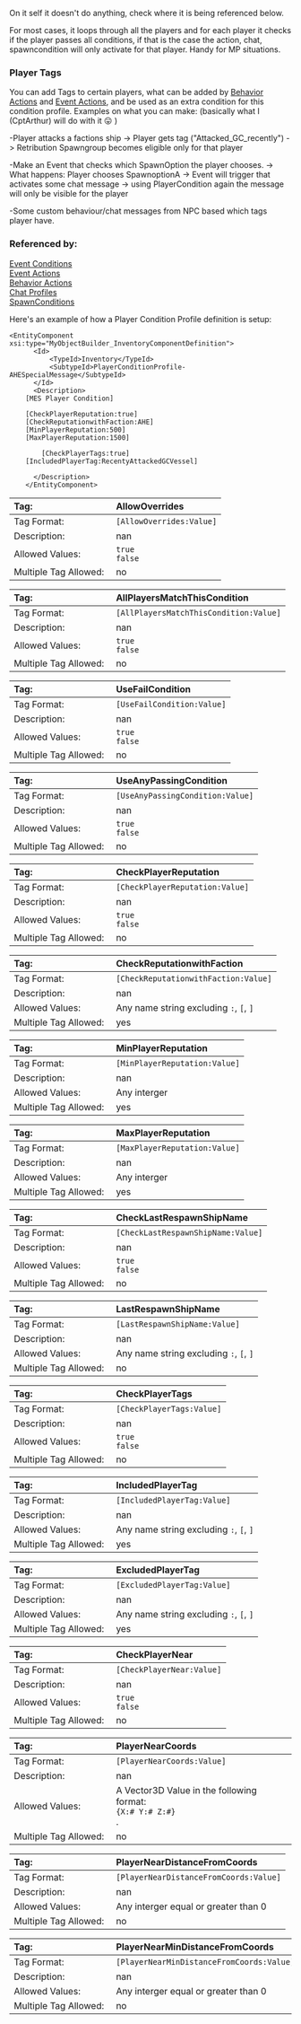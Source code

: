 On it self it doesn't do anything, check where it is being referenced below.

For most cases, it loops through all the players and for each player it checks if the player passes all conditions, if that is the case the action, chat, spawncondition will only activate for that player. Handy for MP situations. 


### Player Tags
You can add Tags to certain players, what can be added by [Behavior Actions](https://github.com/MeridiusIX/Modular-Encounters-Systems/wiki/Action#PlayerTags) and [Event Actions](https://github.com/MeridiusIX/Modular-Encounters-Systems/wiki/Event-Action#Players), and be used as an extra condition for this condition profile. Examples on what you can make: (basically what I (CptArthur) will do with it 😛 )

-Player attacks a factions ship -> Player gets tag ("Attacked_GC_recently") -> Retribution Spawngroup becomes eligible only for that player

-Make an Event that checks which SpawnOption the player chooses. -> What happens: Player chooses SpawnoptionA -> Event will trigger that activates some chat message -> using PlayerCondition again the message will only be visible  for the player

-Some custom behaviour/chat messages from NPC based which tags player have.





### Referenced by:
[Event Conditions](https://github.com/MeridiusIX/Modular-Encounters-Systems/wiki/Event-Conditions#Player)  
[Event Actions](https://github.com/MeridiusIX/Modular-Encounters-Systems/wiki/Event-Action#Players)   
[Behavior Actions](https://github.com/MeridiusIX/Modular-Encounters-Systems/wiki/Action#PlayerTags)  
[Chat Profiles](https://github.com/MeridiusIX/Modular-Encounters-Systems/wiki/Chat#sendtospecificplayers)  
[SpawnConditions](https://github.com/MeridiusIX/Modular-Encounters-Systems/wiki/Spawn-Conditions#Players)

Here's an example of how a Player Condition Profile definition is setup:
```
<EntityComponent xsi:type="MyObjectBuilder_InventoryComponentDefinition">
      <Id>
          <TypeId>Inventory</TypeId>
          <SubtypeId>PlayerConditionProfile-AHESpecialMessage</SubtypeId>
      </Id>
      <Description>
	[MES Player Condition]
	
	[CheckPlayerReputation:true]
	[CheckReputationwithFaction:AHE]
	[MinPlayerReputation:500]
	[MaxPlayerReputation:1500]

       	[CheckPlayerTags:true]
	[IncludedPlayerTag:RecentyAttackedGCVessel]

      </Description> 
    </EntityComponent>
```

<!--AllowOverrides  -->
|Tag:&nbsp;&nbsp;&nbsp;&nbsp;&nbsp;&nbsp;&nbsp;&nbsp;&nbsp;&nbsp;&nbsp;&nbsp;&nbsp;&nbsp;&nbsp;&nbsp;&nbsp;&nbsp;&nbsp;&nbsp;&nbsp;&nbsp;&nbsp;&nbsp;&nbsp;&nbsp;&nbsp;&nbsp;&nbsp;&nbsp;&nbsp;|AllowOverrides|
|:----|:----|
|Tag Format:|`[AllowOverrides:Value]`|
|Description:|nan|
|Allowed Values:|`true`<br>`false`|
|Multiple Tag Allowed:|no|
<!--AllPlayersMatchThisCondition  -->
|Tag:&nbsp;&nbsp;&nbsp;&nbsp;&nbsp;&nbsp;&nbsp;&nbsp;&nbsp;&nbsp;&nbsp;&nbsp;&nbsp;&nbsp;&nbsp;&nbsp;&nbsp;&nbsp;&nbsp;&nbsp;&nbsp;&nbsp;&nbsp;&nbsp;&nbsp;&nbsp;&nbsp;&nbsp;&nbsp;&nbsp;&nbsp;|AllPlayersMatchThisCondition|
|:----|:----|
|Tag Format:|`[AllPlayersMatchThisCondition:Value]`|
|Description:|nan|
|Allowed Values:|`true`<br>`false`|
|Multiple Tag Allowed:|no|
<!--UseFailCondition  -->
|Tag:&nbsp;&nbsp;&nbsp;&nbsp;&nbsp;&nbsp;&nbsp;&nbsp;&nbsp;&nbsp;&nbsp;&nbsp;&nbsp;&nbsp;&nbsp;&nbsp;&nbsp;&nbsp;&nbsp;&nbsp;&nbsp;&nbsp;&nbsp;&nbsp;&nbsp;&nbsp;&nbsp;&nbsp;&nbsp;&nbsp;&nbsp;|UseFailCondition|
|:----|:----|
|Tag Format:|`[UseFailCondition:Value]`|
|Description:|nan|
|Allowed Values:|`true`<br>`false`|
|Multiple Tag Allowed:|no|
<!--UseAnyPassingCondition  -->
|Tag:&nbsp;&nbsp;&nbsp;&nbsp;&nbsp;&nbsp;&nbsp;&nbsp;&nbsp;&nbsp;&nbsp;&nbsp;&nbsp;&nbsp;&nbsp;&nbsp;&nbsp;&nbsp;&nbsp;&nbsp;&nbsp;&nbsp;&nbsp;&nbsp;&nbsp;&nbsp;&nbsp;&nbsp;&nbsp;&nbsp;&nbsp;|UseAnyPassingCondition|
|:----|:----|
|Tag Format:|`[UseAnyPassingCondition:Value]`|
|Description:|nan|
|Allowed Values:|`true`<br>`false`|
|Multiple Tag Allowed:|no|
<!--CheckPlayerReputation  -->
|Tag:&nbsp;&nbsp;&nbsp;&nbsp;&nbsp;&nbsp;&nbsp;&nbsp;&nbsp;&nbsp;&nbsp;&nbsp;&nbsp;&nbsp;&nbsp;&nbsp;&nbsp;&nbsp;&nbsp;&nbsp;&nbsp;&nbsp;&nbsp;&nbsp;&nbsp;&nbsp;&nbsp;&nbsp;&nbsp;&nbsp;&nbsp;|CheckPlayerReputation|
|:----|:----|
|Tag Format:|`[CheckPlayerReputation:Value]`|
|Description:|nan|
|Allowed Values:|`true`<br>`false`|
|Multiple Tag Allowed:|no|
<!--CheckReputationwithFaction  -->
|Tag:&nbsp;&nbsp;&nbsp;&nbsp;&nbsp;&nbsp;&nbsp;&nbsp;&nbsp;&nbsp;&nbsp;&nbsp;&nbsp;&nbsp;&nbsp;&nbsp;&nbsp;&nbsp;&nbsp;&nbsp;&nbsp;&nbsp;&nbsp;&nbsp;&nbsp;&nbsp;&nbsp;&nbsp;&nbsp;&nbsp;&nbsp;|CheckReputationwithFaction|
|:----|:----|
|Tag Format:|`[CheckReputationwithFaction:Value]`|
|Description:|nan|
|Allowed Values:|Any name string excluding `:`, `[`, `]`|
|Multiple Tag Allowed:|yes|
<!--MinPlayerReputation  -->
|Tag:&nbsp;&nbsp;&nbsp;&nbsp;&nbsp;&nbsp;&nbsp;&nbsp;&nbsp;&nbsp;&nbsp;&nbsp;&nbsp;&nbsp;&nbsp;&nbsp;&nbsp;&nbsp;&nbsp;&nbsp;&nbsp;&nbsp;&nbsp;&nbsp;&nbsp;&nbsp;&nbsp;&nbsp;&nbsp;&nbsp;&nbsp;|MinPlayerReputation|
|:----|:----|
|Tag Format:|`[MinPlayerReputation:Value]`|
|Description:|nan|
|Allowed Values:|Any interger |
|Multiple Tag Allowed:|yes|
<!--MaxPlayerReputation  -->
|Tag:&nbsp;&nbsp;&nbsp;&nbsp;&nbsp;&nbsp;&nbsp;&nbsp;&nbsp;&nbsp;&nbsp;&nbsp;&nbsp;&nbsp;&nbsp;&nbsp;&nbsp;&nbsp;&nbsp;&nbsp;&nbsp;&nbsp;&nbsp;&nbsp;&nbsp;&nbsp;&nbsp;&nbsp;&nbsp;&nbsp;&nbsp;|MaxPlayerReputation|
|:----|:----|
|Tag Format:|`[MaxPlayerReputation:Value]`|
|Description:|nan|
|Allowed Values:|Any interger|
|Multiple Tag Allowed:|yes|
<!--CheckLastRespawnShipName  -->
|Tag:&nbsp;&nbsp;&nbsp;&nbsp;&nbsp;&nbsp;&nbsp;&nbsp;&nbsp;&nbsp;&nbsp;&nbsp;&nbsp;&nbsp;&nbsp;&nbsp;&nbsp;&nbsp;&nbsp;&nbsp;&nbsp;&nbsp;&nbsp;&nbsp;&nbsp;&nbsp;&nbsp;&nbsp;&nbsp;&nbsp;&nbsp;|CheckLastRespawnShipName|
|:----|:----|
|Tag Format:|`[CheckLastRespawnShipName:Value]`|
|Description:|nan|
|Allowed Values:|`true`<br>`false`|
|Multiple Tag Allowed:|no|
<!--LastRespawnShipName  -->
|Tag:&nbsp;&nbsp;&nbsp;&nbsp;&nbsp;&nbsp;&nbsp;&nbsp;&nbsp;&nbsp;&nbsp;&nbsp;&nbsp;&nbsp;&nbsp;&nbsp;&nbsp;&nbsp;&nbsp;&nbsp;&nbsp;&nbsp;&nbsp;&nbsp;&nbsp;&nbsp;&nbsp;&nbsp;&nbsp;&nbsp;&nbsp;|LastRespawnShipName|
|:----|:----|
|Tag Format:|`[LastRespawnShipName:Value]`|
|Description:|nan|
|Allowed Values:|Any name string excluding `:`, `[`, `]`|
|Multiple Tag Allowed:|no|
<!--CheckPlayerTags  -->
|Tag:&nbsp;&nbsp;&nbsp;&nbsp;&nbsp;&nbsp;&nbsp;&nbsp;&nbsp;&nbsp;&nbsp;&nbsp;&nbsp;&nbsp;&nbsp;&nbsp;&nbsp;&nbsp;&nbsp;&nbsp;&nbsp;&nbsp;&nbsp;&nbsp;&nbsp;&nbsp;&nbsp;&nbsp;&nbsp;&nbsp;&nbsp;|CheckPlayerTags|
|:----|:----|
|Tag Format:|`[CheckPlayerTags:Value]`|
|Description:|nan|
|Allowed Values:|`true`<br>`false`|
|Multiple Tag Allowed:|no|
<!--IncludedPlayerTag  -->
|Tag:&nbsp;&nbsp;&nbsp;&nbsp;&nbsp;&nbsp;&nbsp;&nbsp;&nbsp;&nbsp;&nbsp;&nbsp;&nbsp;&nbsp;&nbsp;&nbsp;&nbsp;&nbsp;&nbsp;&nbsp;&nbsp;&nbsp;&nbsp;&nbsp;&nbsp;&nbsp;&nbsp;&nbsp;&nbsp;&nbsp;&nbsp;|IncludedPlayerTag|
|:----|:----|
|Tag Format:|`[IncludedPlayerTag:Value]`|
|Description:|nan|
|Allowed Values:|Any name string excluding `:`, `[`, `]`|
|Multiple Tag Allowed:|yes|
<!--ExcludedPlayerTag  -->
|Tag:&nbsp;&nbsp;&nbsp;&nbsp;&nbsp;&nbsp;&nbsp;&nbsp;&nbsp;&nbsp;&nbsp;&nbsp;&nbsp;&nbsp;&nbsp;&nbsp;&nbsp;&nbsp;&nbsp;&nbsp;&nbsp;&nbsp;&nbsp;&nbsp;&nbsp;&nbsp;&nbsp;&nbsp;&nbsp;&nbsp;&nbsp;|ExcludedPlayerTag|
|:----|:----|
|Tag Format:|`[ExcludedPlayerTag:Value]`|
|Description:|nan|
|Allowed Values:|Any name string excluding `:`, `[`, `]`|
|Multiple Tag Allowed:|yes|
<!--CheckPlayerNear  -->
|Tag:&nbsp;&nbsp;&nbsp;&nbsp;&nbsp;&nbsp;&nbsp;&nbsp;&nbsp;&nbsp;&nbsp;&nbsp;&nbsp;&nbsp;&nbsp;&nbsp;&nbsp;&nbsp;&nbsp;&nbsp;&nbsp;&nbsp;&nbsp;&nbsp;&nbsp;&nbsp;&nbsp;&nbsp;&nbsp;&nbsp;&nbsp;|CheckPlayerNear|
|:----|:----|
|Tag Format:|`[CheckPlayerNear:Value]`|
|Description:|nan|
|Allowed Values:|`true`<br>`false`|
|Multiple Tag Allowed:|no|
<!--PlayerNearCoords  -->
|Tag:&nbsp;&nbsp;&nbsp;&nbsp;&nbsp;&nbsp;&nbsp;&nbsp;&nbsp;&nbsp;&nbsp;&nbsp;&nbsp;&nbsp;&nbsp;&nbsp;&nbsp;&nbsp;&nbsp;&nbsp;&nbsp;&nbsp;&nbsp;&nbsp;&nbsp;&nbsp;&nbsp;&nbsp;&nbsp;&nbsp;&nbsp;|PlayerNearCoords|
|:----|:----|
|Tag Format:|`[PlayerNearCoords:Value]`|
|Description:|nan|
|Allowed Values:|A Vector3D Value in the following format:<br />`{X:# Y:# Z:#}`<br />.|
|Multiple Tag Allowed:|no|
<!--PlayerNearDistanceFromCoords  -->
|Tag:&nbsp;&nbsp;&nbsp;&nbsp;&nbsp;&nbsp;&nbsp;&nbsp;&nbsp;&nbsp;&nbsp;&nbsp;&nbsp;&nbsp;&nbsp;&nbsp;&nbsp;&nbsp;&nbsp;&nbsp;&nbsp;&nbsp;&nbsp;&nbsp;&nbsp;&nbsp;&nbsp;&nbsp;&nbsp;&nbsp;&nbsp;|PlayerNearDistanceFromCoords|
|:----|:----|
|Tag Format:|`[PlayerNearDistanceFromCoords:Value]`|
|Description:|nan|
|Allowed Values:|Any interger equal or greater than 0|
|Multiple Tag Allowed:|no|
<!--PlayerNearMinDistanceFromCoords  -->
|Tag:&nbsp;&nbsp;&nbsp;&nbsp;&nbsp;&nbsp;&nbsp;&nbsp;&nbsp;&nbsp;&nbsp;&nbsp;&nbsp;&nbsp;&nbsp;&nbsp;&nbsp;&nbsp;&nbsp;&nbsp;&nbsp;&nbsp;&nbsp;&nbsp;&nbsp;&nbsp;&nbsp;&nbsp;&nbsp;&nbsp;&nbsp;|PlayerNearMinDistanceFromCoords|
|:----|:----|
|Tag Format:|`[PlayerNearMinDistanceFromCoords:Value]`|
|Description:|nan|
|Allowed Values:|Any interger equal or greater than 0|
|Multiple Tag Allowed:|no|
